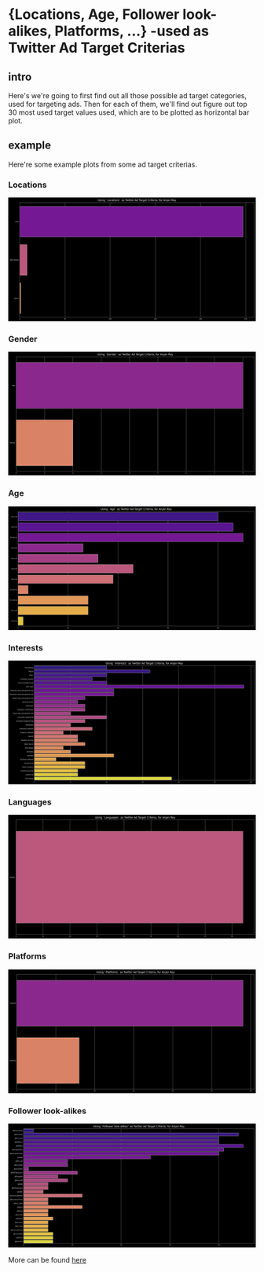 # {Locations, Age, Follower look-alikes, Platforms, ...} -used as Twitter Ad Target Criterias

## intro

Here's we're going to first find out all those possible ad target categories, used for targeting ads. Then for each of them, we'll find out figure out top 30 most used target values used, which are to be plotted as horizontal bar plot.

## example

Here're some example plots from some ad target criterias.

### Locations

![twitterAdTargetCriteriasUsedInLocationsForAnjan_Roy](../plots/twitterAdTargetCriteriasUsedInLocationsForAnjan_Roy.png)

### Gender

![twitterAdTargetCriteriasUsedInGenderForAnjan_Roy](../plots/twitterAdTargetCriteriasUsedInGenderForAnjan_Roy.png)

### Age

![twitterAdTargetCriteriasUsedInAgeForAnjan_Roy](../plots/twitterAdTargetCriteriasUsedInAgeForAnjan_Roy.png)

### Interests

![twitterAdTargetCriteriasUsedInInterestsForAnjan_Roy](../plots/twitterAdTargetCriteriasUsedInInterestsForAnjan_Roy.png)

### Languages

![twitterAdTargetCriteriasUsedInLanguagesForAnjan_Roy](../plots/twitterAdTargetCriteriasUsedInLanguagesForAnjan_Roy.png)

### Platforms

![twitterAdTargetCriteriasUsedInPlatformsForAnjan_Roy](../plots/twitterAdTargetCriteriasUsedInPlatformsForAnjan_Roy.png)

### Follower look-alikes

![twitterAdTargetCriteriasUsedInFollower_look-alikesForAnjan_Roy](../plots/twitterAdTargetCriteriasUsedInFollower_look-alikesForAnjan_Roy.png)

More can be found [here](https://github.com/itzmeanjan/twiz/tree/master/plots)
